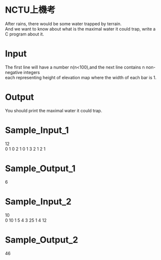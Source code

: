 # NCTU上機考
  After rains, there would be some water trapped by terrain.<br>
And we want to know about what is the maximal water it could trap, write a C program about it.<br>
# Input
  The first line will have a number n(n<100),and the next line contains n non-negative integers <br>
each representing height of elevation map where the width of each bar is 1.<br>
# Output
  You should print the maximal water it could trap.<br>
# Sample_Input_1
12<br>
0 1 0 2 1 0 1 3 2 1 2 1
# Sample_Output_1
6
# Sample_Input_2
10<br>
0 10 1 5 4 3 25 1 4 12
# Sample_Output_2
46

